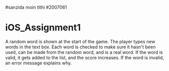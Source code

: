 #sanzida moin tithi
#2007061
# iOS_Assignment1

A random word is shown at the start of the game.
The player types new words in the text box.
Each word is checked to make sure it hasn't been used, can be made from the random word, and is a real word.
If the word is valid, it gets added to the list, and the score increases.
If the word is invalid, an error message explains why.





